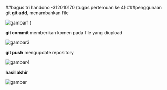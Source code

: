 ##bagus tri handono -312010170 (tugas pertemuan ke 4)
###penggunaan git
**git add**, menambahkan file 

![gambar1](https://user-images.githubusercontent.com/73014804/96333939-27df8c00-1097-11eb-853c-c21b02796e47.png)
)

**git commit** memberikan komen pada file yang diupload

![gambar3](https://user-images.githubusercontent.com/73014804/96333955-4e9dc280-1097-11eb-9429-a6146932226b.png)

**git push** mengupdate repository 

![gambar4](https://user-images.githubusercontent.com/73014804/96333953-46458780-1097-11eb-86d9-81c0951210cf.png)


**hasil akhir**

![gambar](https://user-images.githubusercontent.com/73014804/96333959-56f5fd80-1097-11eb-9569-c23148af69d4.png)

